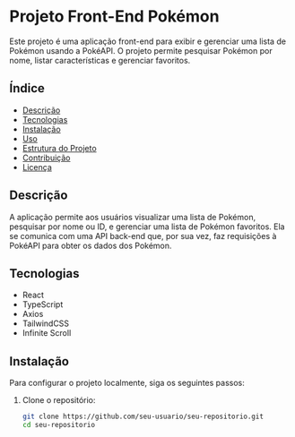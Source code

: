 # Projeto Front-End Pokémon

Este projeto é uma aplicação front-end para exibir e gerenciar uma lista de Pokémon usando a PokéAPI. O projeto permite pesquisar Pokémon por nome, listar características e gerenciar favoritos.

## Índice

- [Descrição](#descrição)
- [Tecnologias](#tecnologias)
- [Instalação](#instalação)
- [Uso](#uso)
- [Estrutura do Projeto](#estrutura-do-projeto)
- [Contribuição](#contribuição)
- [Licença](#licença)

## Descrição

A aplicação permite aos usuários visualizar uma lista de Pokémon, pesquisar por nome ou ID, e gerenciar uma lista de Pokémon favoritos. Ela se comunica com uma API back-end que, por sua vez, faz requisições à PokéAPI para obter os dados dos Pokémon.

## Tecnologias

- React
- TypeScript
- Axios
- TailwindCSS
- Infinite Scroll

## Instalação

Para configurar o projeto localmente, siga os seguintes passos:

1. Clone o repositório:

   ```bash
   git clone https://github.com/seu-usuario/seu-repositorio.git
   cd seu-repositorio

